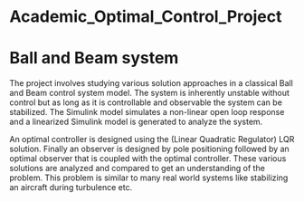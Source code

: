 # Academic_Optimal_Control_Project
# Ball and Beam system

The project involves studying various solution approaches in a classical Ball and Beam 
control system model. The system is inherently unstable without control but as long as it is 
controllable and observable the system can be stabilized. The Simulink model simulates a 
non-linear open loop response and a linearized Simulink model is generated to analyze the 
system. 

An optimal controller is designed using the (Linear Quadratic Regulator) LQR 
solution. Finally an observer is designed by pole positioning followed by an optimal observer 
that is coupled with the optimal controller. These various solutions are analyzed and 
compared to get an understanding of the problem. This problem is similar to many real 
world systems like stabilizing an aircraft during turbulence etc. 
